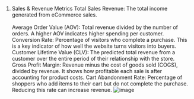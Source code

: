 1. Sales & Revenue Metrics
Total Sales Revenue: The total income generated from eCommerce sales. <br> <br>
Average Order Value (AOV): Total revenue divided by the number of orders. A higher AOV indicates higher spending per customer. <br>
Conversion Rate: Percentage of visitors who complete a purchase. This is a key indicator of how well the website turns visitors into buyers.
Customer Lifetime Value (CLV): The predicted total revenue from a customer over the entire period of their relationship with the store.
Gross Profit Margin: Revenue minus the cost of goods sold (COGS), divided by revenue. It shows how profitable each sale is after accounting for product costs.
Cart Abandonment Rate: Percentage of shoppers who add items to their cart but do not complete the purchase. Reducing this rate can increase revenue.
![image](https://github.com/user-attachments/assets/960c3afd-a102-432a-9af2-63e4bd147ec1)


